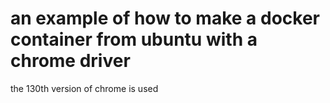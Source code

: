 # an example of how to make a docker container from ubuntu with a chrome driver

the 130th version of chrome is used
